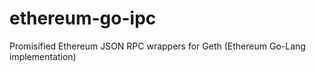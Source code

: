 # ethereum-go-ipc
Promisified Ethereum JSON RPC wrappers for Geth (Ethereum Go-Lang implementation)
